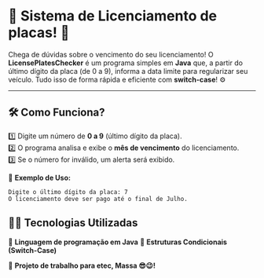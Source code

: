 # 🚗 Sistema de Licenciamento de placas! 🚦

Chega de dúvidas sobre o vencimento do seu licenciamento! O **LicensePlatesChecker** é um programa simples em **Java** que, a partir do último dígito da placa (de 0 a 9), informa a data limite para regularizar seu veículo. Tudo isso de forma rápida e eficiente com **switch-case**! ⚙️

---

## 🛠️ Como Funciona?

1️⃣ Digite um número de **0 a 9** (último dígito da placa).  
2️⃣ O programa analisa e exibe o **mês de vencimento** do licenciamento.  
3️⃣ Se o número for inválido, um alerta será exibido.  

🚗 **Exemplo de Uso:**
```shell
Digite o último dígito da placa: 7
O licenciamento deve ser pago até o final de Julho.
```


## 👨‍💻 Tecnologias Utilizadas

🔹 **Linguagem de programação em Java**
🔹 **Estruturas Condicionais (Switch-Case)**  

🚀 **Projeto de trabalho para etec, Massa 😎😉!**



